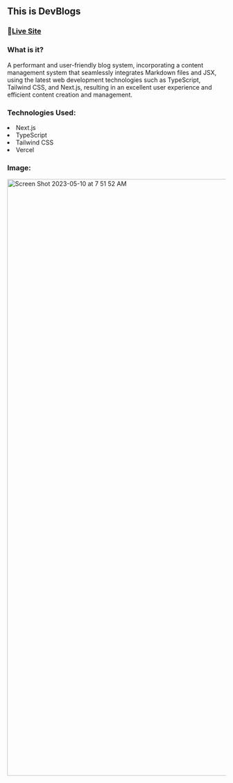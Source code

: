 ## This is DevBlogs

### 🔗<a href="https://dev-blogs-brown.vercel.app/blogs">Live Site</a>

### What is it?
A performant and user-friendly blog system, incorporating a content management system that seamlessly integrates Markdown files and JSX, using the latest web development technologies such as TypeScript, Tailwind CSS, and Next.js, resulting in an excellent user experience and efficient content creation and management.

### Technologies Used: 
<li>Next.js
<li>TypeScript
<li>Tailwind CSS
<li>Vercel


### Image:
<img width="1374" alt="Screen Shot 2023-05-10 at 7 51 52 AM" src="https://github.com/EmilyJarecki/dev-blogs/assets/107048020/785114da-95a9-4777-8360-350bf332d1eb">
